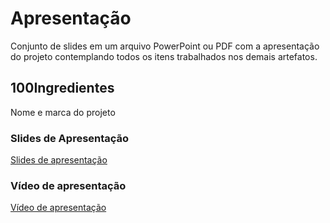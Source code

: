 # Apresentação

Conjunto de slides em um arquivo PowerPoint ou PDF com a apresentação do projeto contemplando todos os itens trabalhados nos demais artefatos.

## 100Ingredientes

Nome e marca do projeto

### Slides de Apresentação

[Slides de apresentação](../presentation/100%20-%20Ingredientes.pdf)

### Vídeo de apresentação

[Vídeo de apresentação](https://youtu.be/RuySZmqcm8k)
